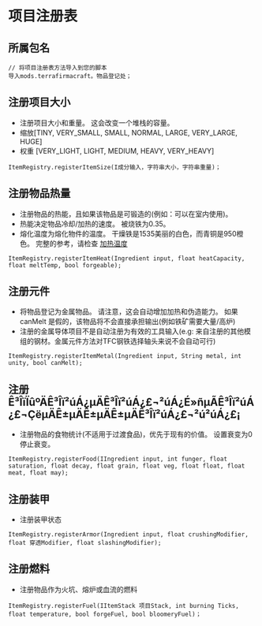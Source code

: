# 项目注册表

## 所属包名
```zenscript
// 将项目注册表方法导入到您的脚本
导入mods.terrafirmacraft。物品登记处；
```

## 注册项目大小
- 注册项目大小和重量。 这会改变一个堆栈的容量。
- 缩放[TINY, VERY_SMALL, SMALL, NORMAL, LARGE, VERY_LARGE, HUGE]
- 权重 [VERY_LIGHT, LIGHT, MEDIUM, HEAVY, VERY_HEAVY]
```zenscript
ItemRegistry.registerItemSize(I成分输入，字符串大小，字符串重量)；
```

## 注册物品热量
- 注册物品的热能，且如果该物品是可锻造的(例如：可以在室内使用)。
- 热能决定物品冷却/加热的速度。 被烧铁为0.35。
- 熔化温度为熔化物件的温度。 干燥铁是1535美丽的白色，而青铜是950橙色。 完整的参考，请检查 [加热温度](/Mods/Terrafirmacraft/HeatingTemperatures)
```zenscript
ItemRegistry.registerItemHeat(Ingredient input, float heatCapacity, float meltTemp, bool forgeable);
```

## 注册元件
- 将物品登记为金属物品。 请注意，这会自动增加加热和伪造能力。 如果canMelt 是假的，该物品将不会直接承担输出(例如铁矿需要大量/高炉)
- 注册的金属导体项目不是自动注册为有效的工具输入(e.g: 来自注册的其他模组的钢材。金属元件方法对TFC钢铁选择轴头来说不会自动可行)
```zenscript
ItemRegistry.registerItemMetal(Ingredient input, String metal, int unity, bool canMelt);
```

## 注册Ê³ÎïÏûºÄÊ³Îï²úÁ¿µÄÊ³Îï²úÁ¿£¬²úÁ¿É»ñµÃÊ³Îï²úÁ¿£¬ÇëµÄÊ±µÄÊ±µÄÊ±µÄÊ³Îï²úÁ¿£¬²ú²úÁ¿£¡
- 注册物品的食物统计(不适用于过渡食品)，优先于现有的价值。 设置衰变为0停止衰变。
```zenscript
ItemRegistry.registerFood(IIngredient input, int funger, float saturation, float decay, float grain, float veg, float float, float meat, float may);
```

## 注册装甲
- 注册装甲状态
```zenscript
ItemRegistry.registerArmor(Ingredient input, float crushingModifier, float 穿透Modifier, float slashingModifier);
```

## 注册燃料
- 注册物品作为火坑、熔炉或血流的燃料
```zenscript
ItemRegistry.registerFuel(IItemStack 项目Stack, int burning Ticks, float temperature, bool forgeFuel, bool bloomeryFuel)；
```
